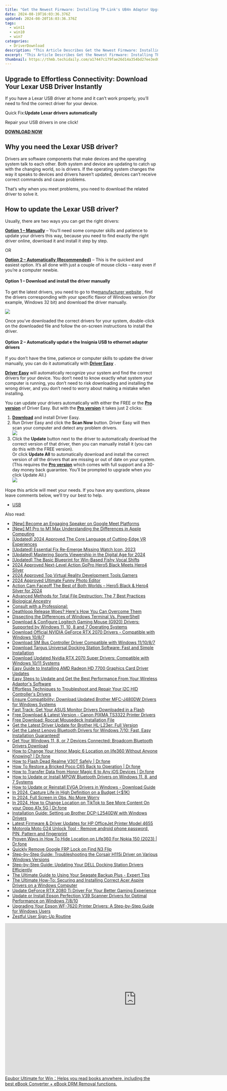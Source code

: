 ```yaml
---
title: "Get the Newest Firmware: Installing TP-Link's UB4n Adaptor Upgrades for Seamless Connectivity"
date: 2024-08-19T16:03:36.376Z
updated: 2024-08-20T16:03:36.376Z
tags:
  - win11
  - win10
  - win7
categories:
  - DriverDownload
description: "This Article Describes Get the Newest Firmware: Installing TP-Link's UB4n Adaptor Upgrades for Seamless Connectivity"
excerpt: "This Article Describes Get the Newest Firmware: Installing TP-Link's UB4n Adaptor Upgrades for Seamless Connectivity"
thumbnail: https://thmb.techidaily.com/a17447c179fae26d14a354bd27ee3ed0db51405b2a49b0c58b6a37168dddbfaf.jpg
---
```


## Upgrade to Effortless Connectivity: Download Your Lexar USB Driver Instantly

If you have a Lexar USB driver at home and it can’t work properly, you’ll need to find the correct driver for your device.

 Quick Fix:**Update Lexar drivers automatically**

 Repair your USB drivers in one click!

[**DOWNLOAD NOW**](https://tools.techidaily.com/drivereasy/download/)

## Why you need the Lexar USB driver?

 Drivers are software components that make devices and the operating system talk to each other. Both system and device are updating to catch up with the changing world, so is drivers. If the operating system changes the way it speaks to devices and drivers haven’t updated, devices can’t receive correct commands and cause problems.

 That’s why when you meet problems, you need to download the related driver to solve it.

## How to update the Lexar USB driver?

Usually, there are two ways you can get the right drivers:

**[Option 1 – Manually](https://tools.techidaily.com/drivereasy/download/)**  – You’ll need some computer skills and patience to update your drivers this way, because you need to find exactly the right driver online, download it and install it step by step.

OR

**[Option 2 – Automatically (Recommended)](https://www.drivereasy.com/knowledge/download-lexar-usb-driver/#op2)**  – This is the quickest and easiest option. It’s all done with just a couple of mouse clicks – easy even if you’re a computer newbie.

#### **Option 1 – Download and install the driver manually**

 To get the latest drivers, you need to go to the[manufacturer website](https://www.lexar.com/support/downloads/) , find the drivers corresponding with your specific flavor of Windows version (for example, Windows 32 bit) and download the driver manually.

![](https://images.drivereasy.com/wp-content/uploads/2019/10/lexar-1024x717.jpg)

 Once you’ve downloaded the correct drivers for your system, double-click on the downloaded file and follow the on-screen instructions to install the driver.

#### **Option 2 – Automatically updat** e the Insignia USB to ethernet adapter drive**rs**

 If you don’t have the time, patience or computer skills to update the driver manually, you can do it automatically with **[Driver Easy](https://tools.techidaily.com/drivereasy/download/)**  .

**[Driver Easy](https://tools.techidaily.com/drivereasy/download/)**  will automatically recognize your system and find the correct drivers for your device. You don’t need to know exactly what system your computer is running, you don’t need to risk downloading and installing the wrong driver, and you don’t need to worry about making a mistake when installing.

 You can update your drivers automatically with either the FREE or the **[Pro version](https://tools.techidaily.com/drivereasy/download/)**  of Driver Easy. But with the **[Pro version](https://tools.techidaily.com/drivereasy/download/)**  it takes just 2 clicks:

1. **[Download](https://tools.techidaily.com/drivereasy/download/)**  and install Driver Easy.
2. Run Driver Easy and click the **Scan Now** button. Driver Easy will then scan your computer and detect any problem drivers.  
![](https://images.drivereasy.com/wp-content/uploads/2019/10/12.jpg)
3. Click the **Update** button next to the driver to automatically download the correct version of that driver, then you can manually install it (you can do this with the FREE version).  
 Or click **Update All** to automatically download and install the correct version of _all_ the drivers that are missing or out of date on your system. (This requires the **[Pro version](https://tools.techidaily.com/drivereasy/download/)**  which comes with full support and a 30-day money back guarantee. You’ll be prompted to upgrade when you click Update All.)  
![](https://images.drivereasy.com/wp-content/uploads/2019/10/usb-1.jpg)

 Hope this article will meet your needs. If you have any questions, please leave comments below, we’ll try our best to help.

* [USB](https://tools.techidaily.com/drivereasy/download/)

<ins class="adsbygoogle"
     style="display:block"
     data-ad-format="autorelaxed"
     data-ad-client="ca-pub-7571918770474297"
     data-ad-slot="1223367746"></ins>



<ins class="adsbygoogle"
     style="display:block"
     data-ad-client="ca-pub-7571918770474297"
     data-ad-slot="8358498916"
     data-ad-format="auto"
     data-full-width-responsive="true"></ins>

<span class="atpl-alsoreadstyle">Also read:</span>
<div><ul>
<li><a href="https://screen-capture.techidaily.com/new-become-an-engaging-speaker-on-google-meet-platforms/"><u>[New] Become an Engaging Speaker on Google Meet Platforms</u></a></li>
<li><a href="https://extra-guidance.techidaily.com/new-m1-pro-to-m1-max-understanding-the-differences-in-apple-computing/"><u>[New] M1 Pro to M1 Max  Understanding the Differences in Apple Computing</u></a></li>
<li><a href="https://fox-boxes.techidaily.com/updated-2024-approved-the-core-language-of-cutting-edge-vr-experiences/"><u>[Updated] 2024 Approved  The Core Language of Cutting-Edge VR Experiences</u></a></li>
<li><a href="https://facebook-video-files.techidaily.com/updated-essential-fix-re-emerge-missing-watch-icon-2023/"><u>[Updated] Essential Fix  Re-Emerge Missing Watch Icon, 2023</u></a></li>
<li><a href="https://vp-tips.techidaily.com/updated-mastering-sports-viewership-in-the-digital-age-for-2024/"><u>[Updated] Mastering Sports Viewership in the Digital Age for 2024</u></a></li>
<li><a href="https://some-guidance.techidaily.com/updated-the-basic-blueprint-for-win-based-fishy-vocal-shifts/"><u>[Updated] The Basic Blueprint for Win-Based Fishy Vocal Shifts</u></a></li>
<li><a href="https://fox-blue.techidaily.com/2024-approved-next-level-action-gopro-hero5-black-meets-hero4-silver/"><u>2024 Approved  Next-Level Action  GoPro Hero5 Black Meets Hero4 Silver</u></a></li>
<li><a href="https://some-guidance.techidaily.com/2024-approved-top-virtual-reality-development-tools-gamers/"><u>2024 Approved  Top Virtual Reality Development Tools Gamers</u></a></li>
<li><a href="https://some-tips.techidaily.com/2024-approved-ultimate-funny-photo-editor/"><u>2024 Approved  Ultimate Funny Photo Editor</u></a></li>
<li><a href="https://extra-resources.techidaily.com/action-cam-faceoff-the-best-of-both-worlds-hero5-black-and-hero4-silver-for-2024/"><u>Action Cam Faceoff  The Best of Both Worlds – Hero5 Black & Hero4 Silver for 2024</u></a></li>
<li><a href="https://data-safeguard.techidaily.com/advanced-methods-for-total-file-destruction-the-7-best-practices/"><u>Advanced Methods for Total File Destruction: The 7 Best Practices</u></a></li>
<li><a href="https://driver-download.techidaily.com/biological-ancestry/"><u>Biological Ancestry</u></a></li>
<li><a href="https://driver-download.techidaily.com/consult-with-a-professional/"><u>Consult with a Professional:</u></a></li>
<li><a href="https://program-issues.techidaily.com/1722993417584-deathloop-release-woes-heres-how-you-can-overcome-them/"><u>Deathloop Release Woes? Here's How You Can Overcome Them</u></a></li>
<li><a href="https://win11.techidaily.com/dissecting-the-differences-of-windows-terminal-vs-powershell/"><u>Dissecting the Differences of Windows Terminal Vs. PowerShell</u></a></li>
<li><a href="https://driver-download.techidaily.com/download-and-configure-logitech-gaming-mouse-g920-drivers-supported-by-windows-11-10-8-and-7-operating-systems/"><u>Download & Configure Logitech Gaming Mouse (G920) Drivers: Supported by Windows 11, 10, 8 and 7 Operating Systems</u></a></li>
<li><a href="https://driver-download.techidaily.com/download-official-nvidia-geforce-rtx-2070-drivers-compatible-with-windows-1087/"><u>Download Official NVIDIA GeForce RTX 2070 Drivers - Compatible with Windows 10/8/7</u></a></li>
<li><a href="https://hardware-help.techidaily.com/download-sm-bus-controller-driver-compatible-with-windows-111087/"><u>Download SM Bus Controller Driver Compatible with Windows 11/10/8/7</u></a></li>
<li><a href="https://driver-download.techidaily.com/download-targus-universal-docking-station-software-fast-and-simple-installation/"><u>Download Targus Universal Docking Station Software: Fast and Simple Installation</u></a></li>
<li><a href="https://driver-download.techidaily.com/download-updated-nvidia-rtx-2070-super-drivers-compatible-with-windows-1011-systems/"><u>Download Updated Nvidia RTX 2070 Super Drivers: Compatible with Windows 10/11 Systems</u></a></li>
<li><a href="https://driver-download.techidaily.com/easy-guide-to-installing-amd-radeon-hd-7700-graphics-card-driver-updates/"><u>Easy Guide to Installing AMD Radeon HD 7700 Graphics Card Driver Updates</u></a></li>
<li><a href="https://driver-download.techidaily.com/easy-steps-to-update-and-get-the-best-performance-from-your-wireless-adaptors-software/"><u>Easy Steps to Update and Get the Best Performance From Your Wireless Adaptor's Software</u></a></li>
<li><a href="https://driver-download.techidaily.com/effortless-techniques-to-troubleshoot-and-repair-your-i2c-hid-controllers-drivers/"><u>Effortless Techniques to Troubleshoot and Repair Your I2C HID Controller's Drivers</u></a></li>
<li><a href="https://driver-download.techidaily.com/ensure-compatibility-download-updated-brother-mfc-j480dw-drivers-for-windows-systems/"><u>Ensure Compatibility: Download Updated Brother MFC-J480DW Drivers for Windows Systems</u></a></li>
<li><a href="https://driver-download.techidaily.com/fast-track-get-your-asus-monitor-drivers-downloaded-in-a-flash/"><u>Fast Track: Get Your ASUS Monitor Drivers Downloaded in a Flash</u></a></li>
<li><a href="https://driver-download.techidaily.com/free-download-and-latest-version-canon-pixma-ts3322-printer-drivers/"><u>Free Download & Latest Version - Canon PIXMA TS3322 Printer Drivers</u></a></li>
<li><a href="https://driver-download.techidaily.com/free-download-roccat-mousedeck-installation-file/"><u>Free Download: Roccat Mousedeck Installation File</u></a></li>
<li><a href="https://driver-download.techidaily.com/get-the-latest-driver-update-for-brother-hl-l23er-full-version/"><u>Get the Latest Driver Update for Brother HL-L23er: Full Version</u></a></li>
<li><a href="https://driver-download.techidaily.com/1722976799277-get-the-latest-lenovo-bluetooth-drivers-for-windows-710-fast-easy-installation-guaranteed/"><u>Get the Latest Lenovo Bluetooth Drivers for Windows 7/10: Fast, Easy Installation Guaranteed!</u></a></li>
<li><a href="https://driver-download.techidaily.com/get-your-windows-11-8-or-7-devices-connected-broadcom-bluetooth-drivers-download/"><u>Get Your Windows 11, 8, or 7 Devices Connected: Broadcom Bluetooth Drivers Download</u></a></li>
<li><a href="https://location-social.techidaily.com/how-to-change-your-honor-magic-6-location-on-life360-without-anyone-knowing-drfone-by-drfone-virtual-android/"><u>How to Change Your Honor Magic 6 Location on life360 Without Anyone Knowing? | Dr.fone</u></a></li>
<li><a href="https://fix-guide.techidaily.com/how-to-flash-dead-realme-v30t-safely-drfone-by-drfone-fix-android-problems-fix-android-problems/"><u>How to Flash Dead Realme V30T Safely | Dr.fone</u></a></li>
<li><a href="https://fix-guide.techidaily.com/how-to-restore-a-bricked-poco-c65-back-to-operation-drfone-by-drfone-fix-android-problems-fix-android-problems/"><u>How To Restore a Bricked Poco C65 Back to Operation | Dr.fone</u></a></li>
<li><a href="https://android-transfer.techidaily.com/how-to-transfer-data-from-honor-magic-6-to-any-ios-devices-drfone-by-drfone-transfer-from-android-transfer-from-android/"><u>How to Transfer Data from Honor Magic 6 to Any iOS Devices | Dr.fone</u></a></li>
<li><a href="https://driver-download.techidaily.com/how-to-update-or-install-mpow-bluetooth-drivers-on-windows-11-8-and-7-systems/"><u>How to Update or Install MPOW Bluetooth Drivers on Windows 11, 8, and 7 Systems</u></a></li>
<li><a href="https://driver-download.techidaily.com/how-to-update-or-reinstall-evga-drivers-in-windows-download-guide/"><u>How to Update or Reinstall EVGA Drivers in Windows - Download Guide</u></a></li>
<li><a href="https://extra-lessons.techidaily.com/in-2024-capture-life-in-high-definition-on-a-budget-(1k/"><u>In 2024, Capture Life in High Definition on a Budget (<$1K)</u></a></li>
<li><a href="https://desktop-recording.techidaily.com/in-2024-full-screen-in-obs-no-more-worry/"><u>In 2024, Full Screen in Obs, No More Worry</u></a></li>
<li><a href="https://location-social.techidaily.com/in-2024-how-to-change-location-on-tiktok-to-see-more-content-on-your-oppo-a1x-5g-drfone-by-drfone-virtual-android/"><u>In 2024, How to Change Location on TikTok to See More Content On your Oppo A1x 5G | Dr.fone</u></a></li>
<li><a href="https://driver-download.techidaily.com/installation-guide-setting-up-brother-dcp-l2540dw-with-windows-drivers/"><u>Installation Guide: Setting up Brother DCP-L2540DW with Windows Drivers</u></a></li>
<li><a href="https://driver-download.techidaily.com/latest-firmware-and-driver-updates-for-hp-officejet-printer-model-4655/"><u>Latest Firmware & Driver Updates for HP OfficeJet Printer Model 4655</u></a></li>
<li><a href="https://review-topics.techidaily.com/motorola-moto-g24-unlock-tool-remove-android-phone-password-pin-pattern-and-fingerprint-by-drfone-android-unlock-android-unlock/"><u>Motorola Moto G24 Unlock Tool - Remove android phone password, PIN, Pattern and fingerprint</u></a></li>
<li><a href="https://location-social.techidaily.com/proven-ways-in-how-to-hide-location-on-life360-for-nokia-150-2023-drfone-by-drfone-virtual-android/"><u>Proven Ways in How To Hide Location on Life360 For Nokia 150 (2023) | Dr.fone</u></a></li>
<li><a href="https://review-topics.techidaily.com/quickly-remove-google-frp-lock-on-find-n3-flip-by-drfone-android-unlock-remove-google-frp/"><u>Quickly Remove Google FRP Lock on Find N3 Flip</u></a></li>
<li><a href="https://driver-download.techidaily.com/step-by-step-guide-troubleshooting-the-corsair-h115i-driver-on-various-windows-versions/"><u>Step-by-Step Guide: Troubleshooting the Corsair H115i Driver on Various Windows Versions</u></a></li>
<li><a href="https://driver-download.techidaily.com/step-by-step-guide-updating-your-dell-docking-station-drivers-efficiently/"><u>Step-by-Step Guide: Updating Your DELL Docking Station Drivers Efficiently</u></a></li>
<li><a href="https://driver-download.techidaily.com/the-ultimate-guide-to-using-your-seagate-backup-plus-expert-tips/"><u>The Ultimate Guide to Using Your Seagate Backup Plus - Expert Tips</u></a></li>
<li><a href="https://driver-download.techidaily.com/the-ultimate-how-to-securing-and-installing-correct-acer-aspire-drivers-on-a-windows-computer/"><u>The Ultimate How-To: Securing and Installing Correct Acer Aspire Drivers on a Windows Computer</u></a></li>
<li><a href="https://driver-download.techidaily.com/update-geforce-rtx-2080-ti-driver-for-your-better-gaming-experience/"><u>Update GeForce RTX 2080 Ti Driver For Your Better Gaming Experience</u></a></li>
<li><a href="https://driver-download.techidaily.com/update-or-install-epson-perfection-v39-scanner-drivers-for-optimal-performance-on-windows-7810/"><u>Update or Install Epson Perfection V39 Scanner Drivers for Optimal Performance on Windows 7/8/10</u></a></li>
<li><a href="https://driver-download.techidaily.com/upgrading-your-epson-wf-7620-printer-drivers-a-step-by-step-guide-for-windows-users/"><u>Upgrading Your Epson WF-7620 Printer Drivers: A Step-by-Step Guide for Windows Users</u></a></li>
<li><a href="https://article-posts.techidaily.com/zestful-user-sign-up-routine/"><u>Zestful User Sign-Up Routine</u></a></li>
</ul></div>

<!-- affiliate ads begin -->
<a href="https://secure.2checkout.com/order/checkout.php?PRODS=4599951&QTY=1&AFFILIATE=108875&CART=1"><iframe width="864" height="500" src="https://www.youtube.com/embed/jVnfr5HudQw" title="The Latest and Easiest Solution to Remove Kindle DRM on Windows (without Degrading)" frameborder="0" allow="accelerometer; autoplay; clipboard-write; encrypted-media; gyroscope; picture-in-picture; web-share" referrerpolicy="strict-origin-when-cross-origin" allowfullscreen></iframe>
Epubor Ultimate for Win：Helps you read books anywhere, including the best eBook Converter + eBook DRM Removal functions.</a>
<!-- affiliate ads end -->
